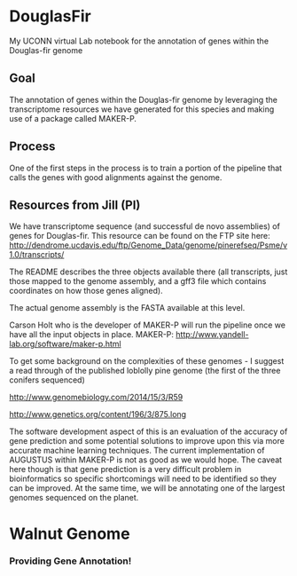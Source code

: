 # DouglasFir
My UCONN virtual Lab notebook for the annotation of genes within the Douglas-fir genome 

## Goal
The annotation of genes within the Douglas-fir genome by leveraging the transcriptome resources we have generated for this species and making use of a package called MAKER-P. 

## Process
One of the first steps in the process is to train a portion of the pipeline that calls the genes with good alignments against the genome.


## Resources from Jill (PI)
We have transcriptome sequence (and successful de novo assemblies) of genes for Douglas-fir.  This resource can be found on the FTP site here:
http://dendrome.ucdavis.edu/ftp/Genome_Data/genome/pinerefseq/Psme/v1.0/transcripts/

The README describes the three objects available there (all transcripts, just those mapped to the genome assembly, and a gff3 file which contains coordinates on how those genes aligned).

The actual genome assembly is the FASTA available at this level.

Carson Holt who is the developer of MAKER-P will run the pipeline once we have all the input objects in place.
MAKER-P: http://www.yandell-lab.org/software/maker-p.html

To get some background on the complexities of these genomes - I suggest a read through of the published loblolly pine genome (the first of the three conifers sequenced)

http://www.genomebiology.com/2014/15/3/R59

http://www.genetics.org/content/196/3/875.long

The software development aspect of this is an evaluation of the accuracy of gene prediction and some potential solutions to improve upon this via more accurate machine learning techniques.  The current implementation of AUGUSTUS within MAKER-P is not as good as we would hope.  The caveat here though is that gene prediction is a very difficult problem in bioinformatics so specific shortcomings will need to be identified so they can be improved.  At the same time, we will be annotating one of the largest genomes sequenced on the planet.

# Walnut Genome

### Providing Gene Annotation!
